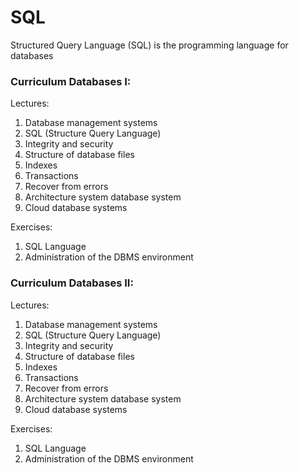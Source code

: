 # SQL
Structured Query Language (SQL) is the programming language for databases

### Curriculum Databases I:
Lectures:
1. Database management systems
2. SQL (Structure Query Language)
3. Integrity and security
4. Structure of database files
5. Indexes
6. Transactions
7. Recover from errors
8. Architecture system database system
9. Cloud database systems

Exercises:
1. SQL Language
2. Administration of the DBMS environment

### Curriculum Databases II:
Lectures:
1. Database management systems
2. SQL (Structure Query Language)
3. Integrity and security
4. Structure of database files
5. Indexes
6. Transactions
7. Recover from errors
8. Architecture system database system
9. Cloud database systems

Exercises:
1. SQL Language
2. Administration of the DBMS environment
